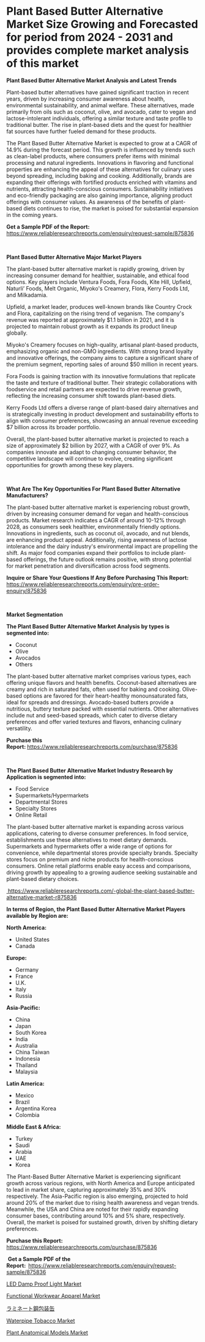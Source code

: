 <p><h1>Plant Based Butter Alternative Market Size Growing and Forecasted for period from 2024 - 2031 and provides complete market analysis of this market</h1></p><p><strong>Plant Based Butter Alternative Market Analysis and Latest Trends</strong></p>
<p><p>Plant-based butter alternatives have gained significant traction in recent years, driven by increasing consumer awareness about health, environmental sustainability, and animal welfare. These alternatives, made primarily from oils such as coconut, olive, and avocado, cater to vegan and lactose-intolerant individuals, offering a similar texture and taste profile to traditional butter. The rise in plant-based diets and the quest for healthier fat sources have further fueled demand for these products.</p><p>The Plant Based Butter Alternative Market is expected to grow at a CAGR of 14.9% during the forecast period. This growth is influenced by trends such as clean-label products, where consumers prefer items with minimal processing and natural ingredients. Innovations in flavoring and functional properties are enhancing the appeal of these alternatives for culinary uses beyond spreading, including baking and cooking. Additionally, brands are expanding their offerings with fortified products enriched with vitamins and nutrients, attracting health-conscious consumers. Sustainability initiatives and eco-friendly packaging are also gaining importance, aligning product offerings with consumer values. As awareness of the benefits of plant-based diets continues to rise, the market is poised for substantial expansion in the coming years.</p></p>
<p><strong>Get a Sample PDF of the Report:&nbsp;</strong> <a href="https://www.reliableresearchreports.com/enquiry/request-sample/875836">https://www.reliableresearchreports.com/enquiry/request-sample/875836</a></p>
<p>&nbsp;</p>
<p><strong>Plant Based Butter Alternative Major Market Players</strong></p>
<p><p>The plant-based butter alternative market is rapidly growing, driven by increasing consumer demand for healthier, sustainable, and ethical food options. Key players include Ventura Foods, Fora Foods, Kite Hill, Upfield, Naturli’ Foods, Melt Organic, Miyoko's Creamery, Flora, Kerry Foods Ltd, and Milkadamia. </p><p>Upfield, a market leader, produces well-known brands like Country Crock and Flora, capitalizing on the rising trend of veganism. The company's revenue was reported at approximately $1.1 billion in 2021, and it is projected to maintain robust growth as it expands its product lineup globally.</p><p>Miyoko's Creamery focuses on high-quality, artisanal plant-based products, emphasizing organic and non-GMO ingredients. With strong brand loyalty and innovative offerings, the company aims to capture a significant share of the premium segment, reporting sales of around $50 million in recent years.</p><p>Fora Foods is gaining traction with its innovative formulations that replicate the taste and texture of traditional butter. Their strategic collaborations with foodservice and retail partners are expected to drive revenue growth, reflecting the increasing consumer shift towards plant-based diets.</p><p>Kerry Foods Ltd offers a diverse range of plant-based dairy alternatives and is strategically investing in product development and sustainability efforts to align with consumer preferences, showcasing an annual revenue exceeding $7 billion across its broader portfolio.</p><p>Overall, the plant-based butter alternative market is projected to reach a size of approximately $2 billion by 2027, with a CAGR of over 9%. As companies innovate and adapt to changing consumer behavior, the competitive landscape will continue to evolve, creating significant opportunities for growth among these key players.</p></p>
<p>&nbsp;</p>
<p><strong>What Are The Key Opportunities For Plant Based Butter Alternative Manufacturers?</strong></p>
<p><p>The plant-based butter alternative market is experiencing robust growth, driven by increasing consumer demand for vegan and health-conscious products. Market research indicates a CAGR of around 10-12% through 2028, as consumers seek healthier, environmentally friendly options. Innovations in ingredients, such as coconut oil, avocado, and nut blends, are enhancing product appeal. Additionally, rising awareness of lactose intolerance and the dairy industry's environmental impact are propelling the shift. As major food companies expand their portfolios to include plant-based offerings, the future outlook remains positive, with strong potential for market penetration and diversification across food segments.</p></p>
<p><strong>Inquire or Share Your Questions If Any Before Purchasing This Report:</strong> <a href="https://www.reliableresearchreports.com/enquiry/pre-order-enquiry/875836">https://www.reliableresearchreports.com/enquiry/pre-order-enquiry/875836</a></p>
<p>&nbsp;</p>
<p><strong>Market Segmentation</strong></p>
<p><strong>The Plant Based Butter Alternative Market Analysis by types is segmented into:</strong></p>
<p><ul><li>Coconut</li><li>Olive</li><li>Avocados</li><li>Others</li></ul></p>
<p><p>The plant-based butter alternative market comprises various types, each offering unique flavors and health benefits. Coconut-based alternatives are creamy and rich in saturated fats, often used for baking and cooking. Olive-based options are favored for their heart-healthy monounsaturated fats, ideal for spreads and dressings. Avocado-based butters provide a nutritious, buttery texture packed with essential nutrients. Other alternatives include nut and seed-based spreads, which cater to diverse dietary preferences and offer varied textures and flavors, enhancing culinary versatility.</p></p>
<p><strong>Purchase this Report:&nbsp;</strong><a href="https://www.reliableresearchreports.com/purchase/875836">https://www.reliableresearchreports.com/purchase/875836</a></p>
<p>&nbsp;</p>
<p><strong>The Plant Based Butter Alternative Market Industry Research by Application is segmented into:</strong></p>
<p><ul><li>Food Service</li><li>Supermarkets/Hypermarkets</li><li>Departmental Stores</li><li>Specialty Stores</li><li>Online Retail</li></ul></p>
<p><p>The plant-based butter alternative market is expanding across various applications, catering to diverse consumer preferences. In food service, establishments use these alternatives to meet dietary demands. Supermarkets and hypermarkets offer a wide range of options for convenience, while departmental stores provide specialty brands. Specialty stores focus on premium and niche products for health-conscious consumers. Online retail platforms enable easy access and comparisons, driving growth by appealing to a growing audience seeking sustainable and plant-based dietary choices.</p></p>
<p><a href="https://www.reliableresearchreports.com/-global-the-plant-based-butter-alternative-market-r875836">&nbsp;https://www.reliableresearchreports.com/-global-the-plant-based-butter-alternative-market-r875836</a></p>
<p><strong>In terms of Region, the Plant Based Butter Alternative Market Players available by Region are:</strong></p>
<p>
    <p> <strong> North America: </strong>
        <ul>
            <li>United States</li>
            <li>Canada</li>
        </ul>
        </p> 
    <p> <strong> Europe: </strong>
        <ul>
            <li>Germany</li>
            <li>France</li>
            <li>U.K.</li>
            <li>Italy</li>
            <li>Russia</li>
        </ul>
        </p> 
    <p> <strong> Asia-Pacific: </strong>
        <ul>
            <li>China</li>
            <li>Japan</li>
            <li>South Korea</li>
            <li>India</li>
            <li>Australia</li>
            <li>China Taiwan</li>
            <li>Indonesia</li>
            <li>Thailand</li>
            <li>Malaysia</li>
        </ul>
        </p> 
    <p> <strong> Latin America: </strong>
        <ul>
            <li>Mexico</li>
            <li>Brazil</li>
            <li>Argentina Korea</li>
            <li>Colombia</li>
        </ul>
        </p> 
    <p> <strong> Middle East & Africa: </strong>
        <ul>
            <li>Turkey</li>
            <li>Saudi</li>
            <li>Arabia</li>
            <li>UAE</li>
            <li>Korea</li>
        </ul>
    </p>
    </p>
<p><p>The Plant-Based Butter Alternative Market is experiencing significant growth across various regions, with North America and Europe anticipated to lead in market share, capturing approximately 35% and 30% respectively. The Asia-Pacific region is also emerging, projected to hold around 20% of the market due to rising health awareness and vegan trends. Meanwhile, the USA and China are noted for their rapidly expanding consumer bases, contributing around 10% and 5% share, respectively. Overall, the market is poised for sustained growth, driven by shifting dietary preferences.</p></p>
<p><strong>Purchase this Report: </strong><a href="https://www.reliableresearchreports.com/purchase/875836">https://www.reliableresearchreports.com/purchase/875836</a></p>
<p>&nbsp;<strong>Get a Sample PDF of the Report:&nbsp;&nbsp;</strong><a href="https://www.reliableresearchreports.com/enquiry/request-sample/875836">https://www.reliableresearchreports.com/enquiry/request-sample/875836</a></p>
<p><strong></strong></p>
<p><p><a href="https://issuu.com/reportprime-2/docs/led-damp-proof-light-market-size-20_f9026761bab38c">LED Damp Proof Light Market</a></p><p><a href="https://www.linkedin.com/pulse/emerging-trends-functional-workwear-apparel-market-global-nb9pe?trackingId=vEeidJXFTF2qZu7HeVbSWw%3D%3D">Functional Workwear Apparel Market</a></p><p><a href="https://github.com/lababdou/Market-Research-Report-List-5/blob/main/130990687439.md">ラミネート鋼包装缶</a></p><p><a href="https://issuu.com/reportprime-2/docs/waterpipe-tobacco-market-size-2030._f43401f983becb">Waterpipe Tobacco Market</a></p><p><a href="https://github.com/globismark/Market-Research-Report-List-5/blob/main/plant-anatomical-models-market.md">Plant Anatomical Models Market</a></p></p>